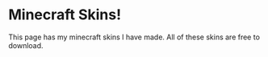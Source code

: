 # Minecraft Skins!

This page has my minecraft skins I have made. All of these skins are free to download.

